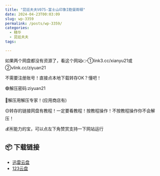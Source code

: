 ```yaml
---
title: "昆廷夫夫V075-富士山印象Ι飽餐兩頓"
date: 2024-04-23T00:03:09
slug: wp-3359
permalink: /posts/wp-3359/
categories:
  - 精华
  - 昆廷夫夫
tags:

---
```


如果两个网盘都没有资源了，看这个网站👉①link3.cc/xianyu21或②vlink.cc/ziyuan21

不需要注册账号！直接点本地下载转存OK？懂吧！

🟢解压密码:ziyuan21

🔵解压用解压专家！(应用商店有)

🟡转存的链接网盘有教程！一定要看教程！按教程操作！不按教程操作你不会解压！

💰🈶能力的宝，可以点左下角赞赏支持一下网站运行

## 📦 下载链接
- [迅雷云盘](https://blziyuan21.com/pay-download/3359?key=39910bc512&down_id=0)
- [123云盘](https://blziyuan21.com/pay-download/3359?key=39910bc512&down_id=1)


